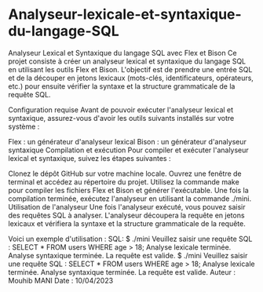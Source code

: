 # Analyseur-lexicale-et-syntaxique-du-langage-SQL
Analyseur Lexical et Syntaxique du langage SQL avec Flex et Bison
Ce projet consiste à créer un analyseur lexical et syntaxique du langage SQL en utilisant les outils Flex et Bison. 
L'objectif est de prendre une entrée SQL et de la découper en jetons lexicaux (mots-clés, identificateurs, opérateurs, etc.) pour ensuite vérifier la syntaxe et la structure grammaticale de la requête SQL.

Configuration requise
Avant de pouvoir exécuter l'analyseur lexical et syntaxique, assurez-vous d'avoir les outils suivants installés sur votre système :

Flex : un générateur d'analyseur lexical
Bison : un générateur d'analyseur syntaxique
Compilation et exécution
Pour compiler et exécuter l'analyseur lexical et syntaxique, suivez les étapes suivantes :

Clonez le dépôt GitHub sur votre machine locale.
Ouvrez une fenêtre de terminal et accédez au répertoire du projet.
Utilisez la commande make pour compiler les fichiers Flex et Bison et générer l'exécutable.
Une fois la compilation terminée, exécutez l'analyseur en utilisant la commande ./mini.
Utilisation de l'analyseur
Une fois l'analyseur exécuté, vous pouvez saisir des requêtes SQL à analyser. 
L'analyseur découpera la requête en jetons lexicaux et vérifiera la syntaxe et la structure grammaticale de la requête.

Voici un exemple d'utilisation :
SQL:
$ ./mini
Veuillez saisir une requête SQL : SELECT * FROM users WHERE age > 18;
Analyse lexicale terminée.
Analyse syntaxique terminée.
La requête est valide.
$ ./mini
Veuillez saisir une requête SQL : SELECT * FROM users WHERE age > 18;
Analyse lexicale terminée.
Analyse syntaxique terminée.
La requête est valide.
Auteur : Mouhib MANI
Date : 10/04/2023
